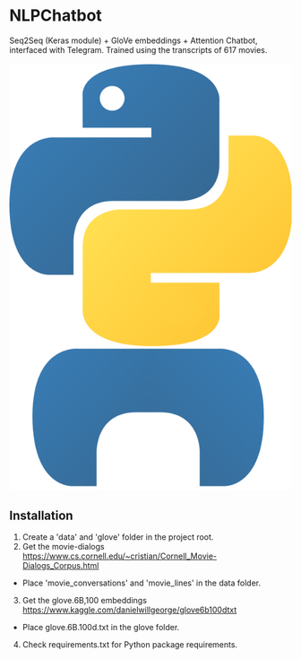 # NLPChatbot
Seq2Seq (Keras module) + GloVe embeddings + Attention  Chatbot, interfaced with Telegram.
Trained using the transcripts of 617 movies.
<br><br>
![Chatbot](/resources/logo.png )

## Installation
1. Create a 'data' and 'glove' folder in the project root.
2. Get the movie-dialogs https://www.cs.cornell.edu/~cristian/Cornell_Movie-Dialogs_Corpus.html
- Place 'movie_conversations' and 'movie_lines' in the data folder.
3. Get the glove.6B,100 embeddings https://www.kaggle.com/danielwillgeorge/glove6b100dtxt
- Place glove.6B.100d.txt in the glove folder.
4. Check requirements.txt for Python package requirements.


